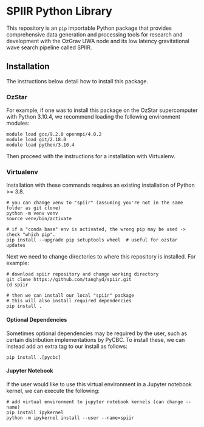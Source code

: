 # SPIIR Python Library

This repository is an `pip` importable Python package that provides comprehensive data generation and processing tools for research and development with the OzGrav UWA node and its low latency gravitational wave search pipeline called SPIIR.

## Installation

The instructions below detail how to install this package.

### OzStar

For example, if one was to install this package on the OzStar supercomputer with 
Python 3.10.4, we recommend loading the following environment modules:

  ```
  module load gcc/9.2.0 openmpi/4.0.2
  module load git/2.18.0
  module load python/3.10.4
  ```

Then proceed with the instructions for a installation with Virtualenv.

### Virtualenv

Installation with these commands requires an existing installation of Python >= 3.8.

  ```
  # you can change venv to "spiir" (assuming you're not in the same folder as git clone)
  python -m venv venv
  source venv/bin/activate

  # if a "conda base" env is activated, the wrong pip may be used -> check "which pip".
  pip install --upgrade pip setuptools wheel  # useful for ozstar updates
  ```

Next we need to change directories to where this repository is installed. For example:

  ```
  # download spiir repository and change working directory
  git clone https://github.com/tanghyd/spiir.git
  cd spiir

  # then we can install our local "spiir" package
  # this will also install required dependencies
  pip install .
  ```

#### Optional Dependencies

Sometimes optional dependencies may be required by the user, such as certain distribution implementations by PyCBC. To install these, we can instead add an extra tag to our install as follows:

  ```
  pip install .[pycbc]
  ```

#### Jupyter Notebook

If the user would like to use this virtual environment in a Jupyter notebook kernel, we can execute the following:

  ```
  # add virtual environment to jupyter notebook kernels (can change --name)
  pip install ipykernel
  python -m ipykernel install --user --name=spiir
  ```
